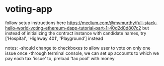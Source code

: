 # voting-app

follow setup instructions here
https://medium.com/@mvmurthy/full-stack-hello-world-voting-ethereum-dapp-tutorial-part-1-40d2d0d807c2
but instead of initializing the contract instance with candidate names, try ['Hospital', 'Highway 401', 'Playground'] instead

notes:
-should change to checkboxes to allow user to vote on only one issue once
-through terminal console, we can set up accounts to which we pay each tax 'issue' to, preload 'tax pool' with money
